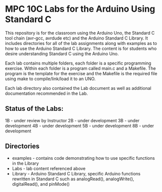 # MPC 10C Labs for the Arduino Using Standard C
This repository is for the classroom using the Arduino Uno, the Standard C tool chain (avr-gcc, avrdude etc) and the Arduino Standard C Library. It includes directories for all of the lab assignments along with examples as to how to use the Arduino Standard C Library. The content is for students who desire understanding Standard C using the Arduino Uno.

Each lab contains multiple folders, each folder is a specific programming exercise. Within each folder is a program called main.c and a Makefile. The program is the template for the exercise and the Makefile is the required file using make to compile/link/load it to an UNO. 

Each lab directory also contained the Lab document as well as additional documentation recommended in the Lab.

## Status of the Labs:
1B - under review by Instructor
2B - under development
3B - under development
4B - under development
5B - under development
8B - under development

## Directories
* examples - contains code demonstrating how to use specific functions in the Library
* Labs - lab content referenced above
* Library - Arduino Standard C Library, specific Arduino functions rewritten in Standard C such as analogRead(), analogWrite(), digitalRead(), and pinMode()